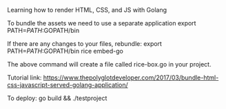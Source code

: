 Learning how to render HTML, CSS, and JS with Golang

To bundle the assets we need to use a separate application
export PATH=$PATH:$GOPATH/bin

If there are any changes to your files, rebundle:
export PATH=$PATH:$GOPATH/bin
rice embed-go

The above command will create a file called rice-box.go in your project.

Tutorial link: https://www.thepolyglotdeveloper.com/2017/03/bundle-html-css-javascript-served-golang-application/

To deploy:
go build && ./testproject
